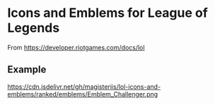 # Icons and Emblems for League of Legends
From https://developer.riotgames.com/docs/lol


## Example

https://cdn.jsdelivr.net/gh/magisteriis/lol-icons-and-emblems/ranked/emblems/Emblem_Challenger.png
